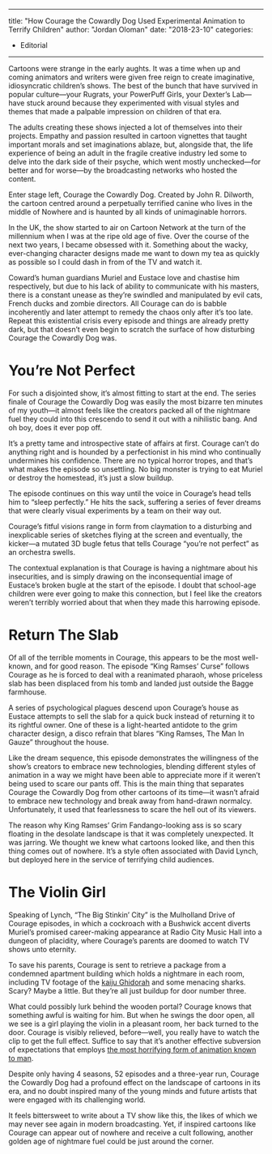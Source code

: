 
---
title: "How Courage the Cowardly Dog Used Experimental Animation to Terrify Children"
author: "Jordan Oloman"
date: "2018-23-10"
categories:
- Editorial
---

Cartoons were strange in the early aughts. It was a time when up and coming animators and writers were given free reign to create imaginative, idiosyncratic children&#8217;s shows. The best of the bunch that have survived in popular culture—your Rugrats, your PowerPuff Girls, your Dexter’s Lab—have stuck around because they experimented with visual styles and themes that made a palpable impression on children of that era.

The adults creating these shows injected a lot of themselves into their projects. Empathy and passion resulted in cartoon vignettes that taught important morals and set imaginations ablaze, but, alongside that, the life experience of being an adult in the fragile creative industry led some to delve into the dark side of their psyche, which went mostly unchecked—for better and for worse—by the broadcasting networks who hosted the content.

Enter stage left, Courage the Cowardly Dog. Created by John R. Dilworth, the cartoon centred around a perpetually terrified canine who lives in the middle of Nowhere and is haunted by all kinds of unimaginable horrors. 

In the UK, the show started to air on Cartoon Network at the turn of the millennium when I was at the ripe old age of five. Over the course of the next two years, I became obsessed with it. Something about the wacky, ever-changing character designs made me want to down my tea as quickly as possible so I could dash in from of the TV and watch it.

Coward’s human guardians Muriel and Eustace love and chastise him respectively, but due to his lack of ability to communicate with his masters, there is a constant unease as they’re swindled and manipulated by evil cats, French ducks and zombie directors. All Courage can do is babble incoherently and later attempt to remedy the chaos only after it&#8217;s too late. Repeat this existential crisis every episode and things are already pretty dark, but that doesn’t even begin to scratch the surface of how disturbing Courage the Cowardly Dog was.

# You’re Not Perfect

For such a disjointed show, it&#8217;s almost fitting to start at the end. The series finale of Courage the Cowardly Dog was easily the most bizarre ten minutes of my youth—it almost feels like the creators packed all of the nightmare fuel they could into this crescendo to send it out with a nihilistic bang. And oh boy, does it ever pop off. 

It’s a pretty tame and introspective state of affairs at first. Courage can’t do anything right and is hounded by a perfectionist in his mind who continually undermines his confidence. There are no typical horror tropes, and that’s what makes the episode so unsettling. No big monster is trying to eat Muriel or destroy the homestead, it’s just a slow buildup.

The episode continues on this way until the voice in Courage’s head tells him to “sleep perfectly.” He hits the sack, suffering a series of fever dreams that were clearly visual experiments by a team on their way out. 

Courage’s fitful visions range in form from claymation to a disturbing and inexplicable series of sketches flying at the screen and eventually, the kicker—a mutated 3D bugle fetus that tells Courage “you’re not perfect” as an orchestra swells.

The contextual explanation is that Courage is having a nightmare about his insecurities, and is simply drawing on the inconsequential image of Eustace’s broken bugle at the start of the episode. I doubt that school-age children were ever going to make this connection, but I feel like the creators weren’t terribly worried about that when they made this harrowing episode.

# Return The Slab

Of all of the terrible moments in Courage, this appears to be the most well-known, and for good reason. The episode “King Ramses’ Curse” follows Courage as he is forced to deal with a reanimated pharaoh, whose priceless slab has been displaced from his tomb and landed just outside the Bagge farmhouse.

A series of psychological plagues descend upon Courage’s house as Eustace attempts to sell the slab for a quick buck instead of returning it to its rightful owner. One of these is a light-hearted antidote to the grim character design, a disco refrain that blares “King Ramses, The Man In Gauze” throughout the house.

Like the dream sequence, this episode demonstrates the willingness of the show’s creators to embrace new technologies, blending different styles of animation in a way we might have been able to appreciate more if it weren’t being used to scare our pants off. This is the main thing that separates Courage the Cowardly Dog from other cartoons of its time—it wasn’t afraid to embrace new technology and break away from hand-drawn normalcy. Unfortunately, it used that fearlessness to scare the hell out of its viewers. 

The reason why King Ramses’ Grim Fandango-looking ass is so scary floating in the desolate landscape is that it was completely unexpected. It was jarring. We thought we knew what cartoons looked like, and then this thing comes out of nowhere. It’s a style often associated with David Lynch, but deployed here in the service of terrifying child audiences.

# The Violin Girl

Speaking of Lynch, “The Big Stinkin’ City” is the Mulholland Drive of Courage episodes, in which a cockroach with a Bushwick accent diverts Muriel’s promised career-making appearance at Radio City Music Hall into a dungeon of placidity, where Courage’s parents are doomed to watch TV shows unto eternity.

To save his parents, Courage is sent to retrieve a package from a condemned apartment building which holds a nightmare in each room, including TV footage of the [kaiju Ghidorah](https://vrvblog.co/kdennison/3662/the-greatest-haunted-game-story-of-all-time-isnt-about-pokemon-or-zelda/) and some menacing sharks. Scary? Maybe a little. But they’re all just buildup for door number three.

What could possibly lurk behind the wooden portal? Courage knows that something awful is waiting for him. But when he swings the door open, all we see is a girl playing the violin in a pleasant room, her back turned to the door. Courage is visibly relieved, before—well, you really have to watch the clip to get the full effect. Suffice to say that it’s another effective subversion of expectations that employs [the most horrifying form of animation known to man](https://vrvblog.co/kdennison/3442/three-cartoons-from-your-childhood-that-were-totally-terrifying/). 

Despite only having 4 seasons, 52 episodes and a three-year run, Courage the Cowardly Dog had a profound effect on the landscape of cartoons in its era, and no doubt inspired many of the young minds and future artists that were engaged with its challenging world. 

It feels bittersweet to write about a TV show like this, the likes of which we may never see again in modern broadcasting. Yet, if inspired cartoons like Courage can appear out of nowhere and receive a cult following, another golden age of nightmare fuel could be just around the corner.
